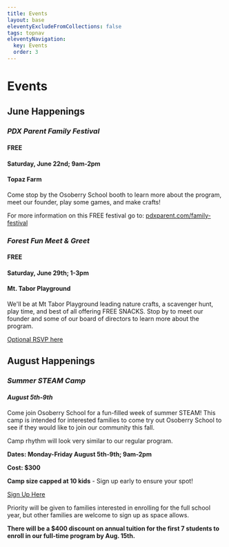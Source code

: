 ```yaml
---
title: Events
layout: base
eleventyExcludeFromCollections: false
tags: topnav
eleventyNavigation:
  key: Events
  order: 3
---
```

# Events

## June Happenings

### *PDX Parent Family Festival*

#### FREE

#### Saturday, June 22nd; 9am-2pm

#### Topaz Farm

Come stop by the Osoberry School booth to learn more about the program, meet our founder, play some games, and make crafts! 

For more information on this FREE festival go to: [pdxparent.com/family-festival](https://pdxparent.com/family-festival/)

[](https://pdxparent.com/family-festival/)

### *Forest Fun Meet & Greet*

#### FREE

#### Saturday, June 29th; 1-3pm

#### Mt. Tabor Playground

We'll be at Mt Tabor Playground leading nature crafts, a scavenger hunt, play time, and best of all offering FREE SNACKS. Stop by to meet our founder and some of our board of directors to learn more about the program.

[Optional RSVP here](https://forms.gle/AYH8rhGw3WWL64517)[](https://forms.gle/AYH8rhGw3WWL64517)

## August Happenings

### *Summer STEAM Camp*

#### *August 5th-9th*

Come join Osoberry School for a fun-filled week of summer STEAM! This camp is intended for interested families to come try out Osoberry School to see if they would like to join our community this fall. 

Camp rhythm will look very similar to our regular program. 

**Dates: Monday-Friday August 5th-9th; 9am-2pm**

**Cost: $300**

**Camp size capped at 10 kids** - Sign up early to ensure your spot!

[Sign Up Here](https://forms.gle/6h4VZp6BcaJckVin7)[](https://forms.gle/6h4VZp6BcaJckVin7)

Priority will be given to families interested in enrolling for the full school year, but other families are welcome to sign up as space allows. 

**There will be a $400 discount on annual tuition for the first 7 students to enroll in our full-time program by Aug. 15th.**
